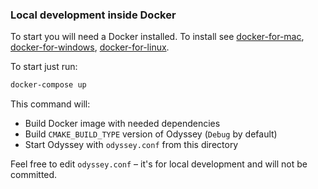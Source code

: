 ### Local development inside Docker

To start you will need a Docker installed. To install see [docker-for-mac](https://docs.docker.com/docker-for-mac/install), [docker-for-windows](https://docs.docker.com/docker-for-windows/install), [docker-for-linux](https://github.com/docker/for-linux).

To start just run:

```bash
docker-compose up
```

This command will:
* Build Docker image with needed dependencies
* Build `CMAKE_BUILD_TYPE` version of Odyssey (`Debug` by default)
* Start Odyssey with `odyssey.conf` from this directory

Feel free to edit `odyssey.conf` – it's for local development and will not be committed.
